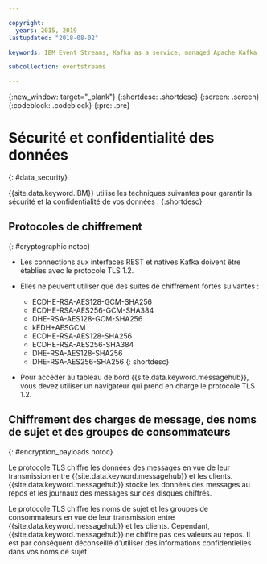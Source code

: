 ```yaml
---

copyright:
  years: 2015, 2019
lastupdated: "2018-08-02"

keywords: IBM Event Streams, Kafka as a service, managed Apache Kafka

subcollection: eventstreams

---
```


{:new_window: target="_blank"}
{:shortdesc: .shortdesc}
{:screen: .screen}
{:codeblock: .codeblock}
{:pre: .pre}


# Sécurité et confidentialité des données
{: #data_security}


{{site.data.keyword.IBM}} utilise les techniques suivantes pour garantir la sécurité et
la confidentialité de vos données :
{:shortdesc}

## Protocoles de chiffrement
{: #cryptographic notoc}


*  Les connections aux interfaces REST et natives Kafka doivent être établies avec le protocole TLS 1.2.
*  Elles ne peuvent utiliser que des suites de chiffrement fortes suivantes :

      * ECDHE-RSA-AES128-GCM-SHA256
      * ECDHE-RSA-AES256-GCM-SHA384
      * DHE-RSA-AES128-GCM-SHA256
      * kEDH+AESGCM
      * ECDHE-RSA-AES128-SHA256
      * ECDHE-RSA-AES256-SHA384
      * DHE-RSA-AES128-SHA256
      * DHE-RSA-AES256-SHA256
{: shortdesc}


*  Pour accéder au tableau de bord
{{site.data.keyword.messagehub}}, vous devez utiliser un navigateur qui prend en charge le protocole TLS 1.2.
   
## Chiffrement des charges de message, des noms de sujet et des groupes de consommateurs
{: #encryption_payloads notoc}

Le protocole TLS chiffre les données des messages en vue de leur transmission entre {{site.data.keyword.messagehub}} et les clients. {{site.data.keyword.messagehub}}
stocke les données des messages au repos et les journaux des messages sur des disques chiffrés.

Le protocole TLS chiffre les noms de sujet et les groupes de consommateurs en vue de leur transmission entre {{site.data.keyword.messagehub}} et les clients. Cependant, {{site.data.keyword.messagehub}} ne chiffre pas ces valeurs au repos. Il est par conséquent déconseillé d'utiliser des informations confidentielles dans vos noms de sujet.



